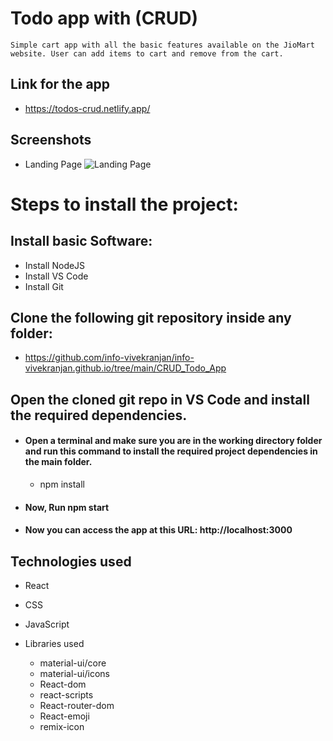 # Todo app with (CRUD) 

    Simple cart app with all the basic features available on the JioMart website. User can add items to cart and remove from the cart.


## Link for the app

* https://todos-crud.netlify.app/



## Screenshots

* Landing Page
![Landing Page](./src/screenshots/uniMart.png)


# Steps to install the project:

## Install basic Software:
* Install NodeJS
* Install VS Code
* Install Git

## Clone the following git repository inside any folder:

* https://github.com/info-vivekranjan/info-vivekranjan.github.io/tree/main/CRUD_Todo_App

##  Open the cloned git repo in VS Code and install the required dependencies.

* #### Open a terminal and make sure you are in the working directory folder and run this command to install the required project dependencies in the main folder.
  * npm install   

* #### Now, Run npm start
* #### Now you can access the app at this URL: http://localhost:3000


## Technologies used
  
  * React
  * CSS
  * JavaScript
  * Libraries used
      
      * material-ui/core
      * material-ui/icons
      * React-dom
      * react-scripts
      * React-router-dom
      * React-emoji
      * remix-icon
      